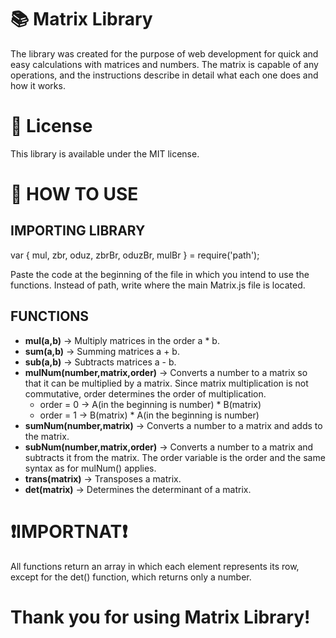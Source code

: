 # 📚 Matrix Library
The library was created for the purpose of web development for quick and easy calculations with matrices and numbers. The matrix is ​​capable of any operations, and the instructions describe in detail what each one does and how it works.

# 📄 License
This library is available under the MIT license.

# 📖 HOW TO USE
## IMPORTING LIBRARY
var { mul, zbr, oduz, zbrBr, oduzBr, mulBr } = require('path');

Paste the code at the beginning of the file in which you intend to use the functions. Instead of path, write where the main Matrix.js file is located.

## FUNCTIONS
- **mul(a,b)** -> Multiply matrices in the order a * b.
- **sum(a,b)** -> Summing matrices a + b.
- **sub(a,b)** -> Subtracts matrices a - b.
- **mulNum(number,matrix,order)** -> Converts a number to a matrix so that it can be multiplied by a matrix. Since matrix multiplication is not commutative, order determines the order of multiplication.
  - order = 0 -> A(in the beginning is number) * B(matrix)
  - order = 1 -> B(matrix) * A(in the beginning is number)
- **sumNum(number,matrix)** -> Converts a number to a matrix and adds to the matrix.
- **subNum(number,matrix,order)** -> Converts a number to a matrix and subtracts it from the matrix. The order variable is the order and the same syntax as for mulNum() applies.
- **trans(matrix)** -> Transposes a matrix.
- **det(matrix)** -> Determines the determinant of a matrix.

# ❗**IMPORTNAT**❗
All functions return an array in which each element represents its row, except for the det() function, which returns only a number.

# Thank you for using Matrix Library!
